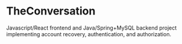 # TheConversation
Javascript/React frontend and Java/Spring+MySQL backend project implementing account recovery, authentication, and authorization.
